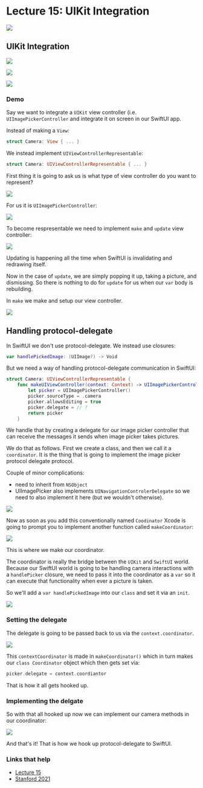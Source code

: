 # Lecture 15: UIKit Integration

![](images/1.png)

## UIKit Integration

![](images/2.png)

![](images/3.png)

![](images/4.png)

### Demo

Say we want to integrate a `UIKit` view controller (i.e. `UIImagePickerController` and integrate it on screen in our SwiftUI app.

Instead of making a `View`:

```swift
struct Camera: View { ... }
```

We instead implement `UIViewControllerRepresentable`:

```swift
struct Camera: UIViewControllerRepresentable { ... }
```

First thing it is going to ask us is what type of view controller do you want to represent?

![](images/5.png)

For us it is `UIImagePickerController`:

![](images/6.png)

To become respresentable we need to implement `make` and `update` view controller:

![](images/7.png)

Updating is happening all the time when SwiftUI is invalidating and redrawing itself.

Now in the case of `update`, we are simply popping it up, taking a picture, and dismissing. So there is nothing to do for `update` for us when our `var` body is rebuilding.

In `make` we make and setup our view controller.

![](images/8.png)

## Handling protocol-delegate

In SwiftUI we don't use protocol-delegate. We instead use closures:

```swift
var handlePickedImage: (UIImage?) -> Void
```

But we need a way of handling protocol-delegate communication in SwiftUI:

```swift
struct Camera: UIViewControllerRepresentable {
    func makeUIViewController(context: Context) -> UIImagePickerController {
        let picker = UIImagePickerController()
        picker.sourceType = .camera
        picker.allowsEditing = true
        picker.delegate = // ?
        return picker
    }
```

We handle that by creating a delegate for our image picker controller that can receive the messages it sends when image picker takes pictures.

We do that as follows. First we create a class, and then we call it a `coordinator`. It is the thing that is going to implement the image picker protocol delegate protocol. 

Couple of minor complications:

- need to inherit from `NSObject`
- UIImagePicker also implements `UINavigationControlerDelegate` so we need to also implement it here (but we wouldn't otherwise).

![](images/9.png)

Now as soon as you add this conventionally named `Coodinator` Xcode is going to prompt you to implement another function called `makeCoordinator`:

![](images/10.png)

This is where we make our coordinator. 

The coordinator is really the bridge between the `UIKit` and `SwiftUI` world. Because our SwiftUI world is going to be handling camera interactions with a `handlePicker` closure, we need to pass it into the coordinator as a `var` so it can execute that functionality when ever a picture is taken.

So we'll add a `var handlePickedImage` into our `class` and set it via an `init`.

![](images/11.png)

### Setting the delegate

The delegate is going to be passed back to us via the `context.coordinator`.

![](images/12.png)

This `contextCoordinator` is made in `makeCoordinator()` which in turn makes our `class Coordinator` object which then gets set via:

```swift
picker.delegate = context.coordiantor
```

That is how it all gets hooked up.

### Implementing the delgate

So with that all hooked up now we can implement our camera methods in our coordinator:

![](images/13.png)

And that's it! That is how we hook up protocol-delegate to SwiftUI.


### Links that help

- [Lecture 15](https://www.youtube.com/watch?v=ba7sJ74vDtA)
- [Stanford 2021](https://cs193p.sites.stanford.edu/)



